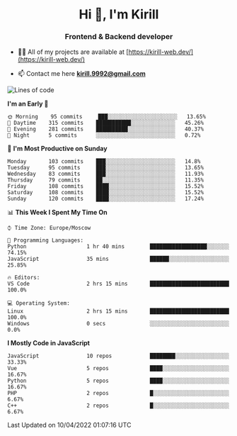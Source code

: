 <h1 align="center">Hi 👋, I'm Kirill</h1>
<h3 align="center">Frontend & Backend developer</h3>

- 👨‍💻 All of my projects are available at [https://kirill-web.dev/](https://kirill-web.dev/)

- 📫 Contact me here **kirill.9992@gmail.com**











<!--START_SECTION:waka-->
![Lines of code](https://img.shields.io/badge/From%20Hello%20World%20I%27ve%20Written-475%20Thousand%20lines%20of%20code-blue)

**I'm an Early 🐤** 

```text
🌞 Morning    95 commits     ███░░░░░░░░░░░░░░░░░░░░░░   13.65% 
🌆 Daytime    315 commits    ███████████░░░░░░░░░░░░░░   45.26% 
🌃 Evening    281 commits    ██████████░░░░░░░░░░░░░░░   40.37% 
🌙 Night      5 commits      ░░░░░░░░░░░░░░░░░░░░░░░░░   0.72%

```
📅 **I'm Most Productive on Sunday** 

```text
Monday       103 commits    ███░░░░░░░░░░░░░░░░░░░░░░   14.8% 
Tuesday      95 commits     ███░░░░░░░░░░░░░░░░░░░░░░   13.65% 
Wednesday    83 commits     ███░░░░░░░░░░░░░░░░░░░░░░   11.93% 
Thursday     79 commits     ██░░░░░░░░░░░░░░░░░░░░░░░   11.35% 
Friday       108 commits    ████░░░░░░░░░░░░░░░░░░░░░   15.52% 
Saturday     108 commits    ████░░░░░░░░░░░░░░░░░░░░░   15.52% 
Sunday       120 commits    ████░░░░░░░░░░░░░░░░░░░░░   17.24%

```


📊 **This Week I Spent My Time On** 

```text
⌚︎ Time Zone: Europe/Moscow

💬 Programming Languages: 
Python                   1 hr 40 mins        ██████████████████░░░░░░░   74.15% 
JavaScript               35 mins             ██████░░░░░░░░░░░░░░░░░░░   25.85%

🔥 Editors: 
VS Code                  2 hrs 15 mins       █████████████████████████   100.0%

💻 Operating System: 
Linux                    2 hrs 15 mins       █████████████████████████   100.0% 
Windows                  0 secs              ░░░░░░░░░░░░░░░░░░░░░░░░░   0.0%

```

**I Mostly Code in JavaScript** 

```text
JavaScript               10 repos            ████████░░░░░░░░░░░░░░░░░   33.33% 
Vue                      5 repos             ████░░░░░░░░░░░░░░░░░░░░░   16.67% 
Python                   5 repos             ████░░░░░░░░░░░░░░░░░░░░░   16.67% 
PHP                      2 repos             █░░░░░░░░░░░░░░░░░░░░░░░░   6.67% 
C++                      2 repos             █░░░░░░░░░░░░░░░░░░░░░░░░   6.67%

```



 Last Updated on 10/04/2022 01:07:16 UTC
<!--END_SECTION:waka-->
